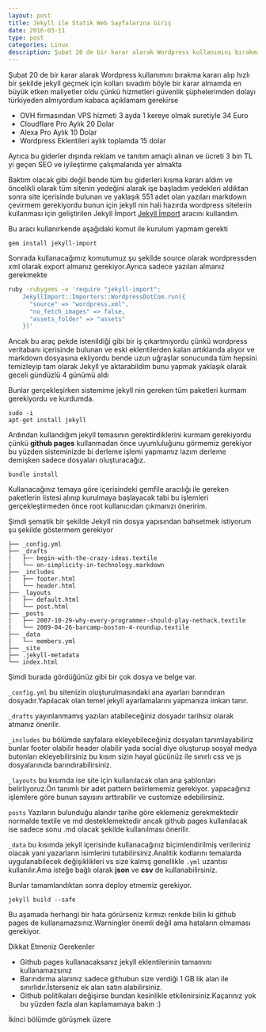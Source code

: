 ```yaml
---
layout: post
title: Jekyll ile Statik Web Sayfalarına Giriş
date: 2016-03-11
type: post
categories: Linux
description: Şubat 20 de bir karar alarak Wordpress kullanımını bırakma kararı
---
```


Şubat 20 de bir karar alarak Wordpress kullanımını bırakma kararı alıp hızlı bir şekilde jekyll geçmek için kolları sıvadım böyle bir karar almamda en büyük etken maliyetler oldu çünkü hizmetleri güvenlik şüphelerimden dolayı türkiyeden almıyordum kabaca açıklamam gerekirse

- OVH firmasından VPS hizmeti 3 ayda 1 kereye olmak suretiyle 34 Euro
- Cloudflare Pro Aylık 20 Dolar
- Alexa Pro Aylık 10 Dolar
- Wordpress Eklentileri aylık toplamda 15 dolar

Ayrıca bu giderler dışında reklam ve tanıtım amaçlı alınan ve ücreti 3 bin TL yi geçen SEO ve iyileştirme çalışmalarıda yer almakta

Baktım olacak gibi değil bende tüm bu giderleri kısma kararı aldım ve öncelikli olarak tüm sitenin yedeğini alarak işe başladım yedekleri aldıktan sonra site içerisinde bulunan ve yaklaşık 551 adet olan yazıları markdown çevirmem gerekiyordu bunun için jekyll nin hali hazırda wordpress sitelerin kullanması için geliştirilen Jekyll İmport [Jekyll İmport](https://import.jekyllrb.com/docs/wordpressdotcom/) aracını kullandım.

Bu aracı kullanırkende aşağıdaki komut ile kurulum yapmam gerekti

```
gem install jekyll-import
```

Sonrada kullanacağımız komutumuz şu şekilde source olarak wordpressden xml olarak export almanız gerekiyor.Ayrıca sadece yazıları almanız gerekmekte

```bash
ruby -rubygems -e 'require "jekyll-import";
    JekyllImport::Importers::WordpressDotCom.run({
      "source" => "wordpress.xml",
      "no_fetch_images" => false,
      "assets_folder" => "assets"
    })'
```

Ancak bu araç pekde istenildiği gibi bir iş çıkartmıyordu çünkü wordpress veritabanı içerisinde bulunan ve eski eklentilerden kalan artıklarıda alıyor ve markdown dosyasına ekliyordu bende uzun uğraşlar sonucunda tüm hepsini temizleyip tam olarak Jekyll ye aktarabildim bunu yapmak yaklaşık olarak geceli gündüzlü 4 günümü aldı

Bunlar gerçekleşirken sistemime jekyll nin gereken tüm paketleri kurmam gerekiyordu ve kurdumda.

```
sudo -i
apt-get install jekyll
```

Ardından kullandığım jekyll temasının gerektirdiklerini kurmam gerekiyordu çünkü **github pages** kullanmadan önce uyumluluğunu görmemiz gerekiyor bu yüzden sisteminizde bi derleme işlemi yapmamız lazım derleme demişken sadece dosyaları oluşturacağız.

```
bundle install
```

Kullanacağınız temaya göre içerisindeki gemfile aracılığı ile gereken paketlerin listesi alınıp kurulmaya başlayacak tabi bu işlemleri gerçekleştirmeden önce root kullanıcıdan çıkmanızı öneririm.

Şimdi şematik bir şekilde Jekyll nin dosya yapısından bahsetmek istiyorum şu şekilde göstermem gerekiyor

```
├── _config.yml
├── _drafts
|   ├── begin-with-the-crazy-ideas.textile
|   └── on-simplicity-in-technology.markdown
├── _includes
|   ├── footer.html
|   └── header.html
├── _layouts
|   ├── default.html
|   └── post.html
├── _posts
|   ├── 2007-10-29-why-every-programmer-should-play-nethack.textile
|   └── 2009-04-26-barcamp-boston-4-roundup.textile
├── _data
|   └── members.yml
├── _site
├── .jekyll-metadata
└── index.html
```

Şimdi burada gördüğünüz gibi bir çok dosya ve belge var.

`_config.yml` bu sitenizin oluşturulmasındaki ana ayarları barındıran dosyadır.Yapılacak olan temel jekyll ayarlamalarını yapmanıza imkan tanır.

`_drafts` yayınlanmamış yazıları atabileceğiniz dosyadır tarihsiz olarak atmanız önerilir.

`_includes` bu bölümde sayfalara ekleyebileceğiniz dosyaları tanımlayabiliriz bunlar footer olabilir header olabilir yada social diye oluşturup sosyal medya butonları ekleyebilirsiniz bu kısım sizin hayal gücünüz ile sınırlı css ve js dosyalarınıda barındırabilirsiniz.

`_layouts` bu kısımda ise site için kullanılacak olan ana şablonları belirliyoruz.Ön tanımlı bir adet pattern belirlememiz gerekiyor. yapacağınız işlemlere göre bunun sayısını arttırabilir ve customize edebilirsiniz.

`posts` Yazıların bulunduğu alandır tarihe göre eklemeniz gerekmektedir normalde textile ve md desteklemektedir ancak github pages kullanılacak ise sadece sonu .md olacak şekilde kullanılması önerilir.

`_data` bu kısımda jekyll içerisinde kullanacağınız biçimlendirilmiş verileriniz olacak yani yazarların isimlerini tutabilirsiniz.Analitik kodlarını temalarda uygulanabilecek değişiklikleri vs size kalmış genellikle `.yml` uzantısı kullanılır.Ama isteğe bağlı olarak **json** ve **csv** de kullanabilirsiniz.

Bunlar tamamlandıktan sonra deploy etmemiz gerekiyor.

```
jekyll build --safe
```

Bu aşamada herhangi bir hata görürseniz kırmızı renkde bilin ki github pages de kullanamazsınız.Warningler önemli değil ama hataların olmaması gerekiyor.

Dikkat Etmeniz Gerekenler

- Github pages kullanacaksanız jekyll eklentilerinin tamamını kullanamazsınız
- Barındırma alanınız sadece githubun size verdiği 1 GB lik alan ile sınırlıdır.İsterseniz ek alan satın alabilirsiniz.
- Github politikaları değişirse bundan kesinlikle etkilenirsiniz.Kaçarınız yok bu yüzden fazla alan kaplamamaya bakın :)

İkinci bölümde görüşmek üzere
